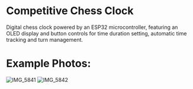 # Competitive Chess Clock

Digital chess clock powered by an ESP32 microcontroller, featuring an OLED display and button controls for time duration setting, automatic time tracking and turn management.

# Example Photos:
![IMG_5841](https://github.com/user-attachments/assets/947dc644-3ef0-47b3-8c03-cd641b6dd88f)
![IMG_5842](https://github.com/user-attachments/assets/8d5d0bd4-71c3-4392-980e-5d2ecabb049f)




